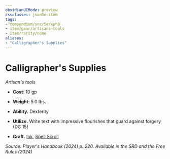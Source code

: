 ```yaml
---
obsidianUIMode: preview
cssclasses: json5e-item
tags:
- compendium/src/5e/xphb
- item/gear/artisans-tools
- item/rarity/none
aliases: 
- "Calligrapher's Supplies"
---
```

# Calligrapher's Supplies
*Artisan's tools*  


- **Cost**: 10 gp
- **Weight**: 5.0 lbs.

- **Ability.** Dexterity  
- **Utilize.** Write text with impressive flourishes that guard against forgery (DC 15)  
- **Craft.** [Ink](/3-Mechanics/CLI/items/ink-xphb.md), [Spell Scroll](/3-Mechanics/CLI/items/spell-scroll-xdmg.md)  

*Source: Player's Handbook (2024) p. 220. Available in the <span title='Systems Reference Document (5.2)'>SRD</span> and the Free Rules (2024)*